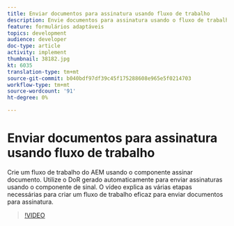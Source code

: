 ```yaml
---
title: Enviar documentos para assinatura usando fluxo de trabalho
description: Envie documentos para assinatura usando o fluxo de trabalho . Crie um fluxo de trabalho do AEM usando o componente assinar documento. Utilize o DoR gerado automaticamente para enviar assinaturas usando o componente de sinal. O vídeo explica as várias etapas necessárias para criar um fluxo de trabalho eficaz para enviar documentos para assinatura.
feature: formulários adaptáveis
topics: development
audience: developer
doc-type: article
activity: implement
thumbnail: 38182.jpg
kt: 6035
translation-type: tm+mt
source-git-commit: b040bdf97df39c45f175288608e965e5f0214703
workflow-type: tm+mt
source-wordcount: '91'
ht-degree: 0%

---
```


# Enviar documentos para assinatura usando fluxo de trabalho

Crie um fluxo de trabalho do AEM usando o componente assinar documento. Utilize o DoR gerado automaticamente para enviar assinaturas usando o componente de sinal.
O vídeo explica as várias etapas necessárias para criar um fluxo de trabalho eficaz para enviar documentos para assinatura.

>[!VIDEO](https://video.tv.adobe.com/v/38182/?quality=9&learn=on)